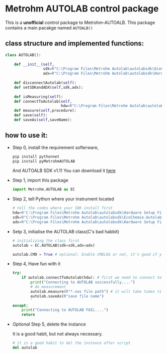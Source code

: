 <!--
 * @Author: Jonah Liu
 * @Date: 2021-09-15 18:25:11
 * @LastEditTime: 2021-09-15 19:24:39
 * @LastEditors: Jonah Liu
 * @Description: 
-->
# Metrohm AUTOLAB control package

This is a **unofficial** control package to Metrohm-AUTOALB. 
This package contains a main pacakge named ```AUTOALB()```

## class structure and implemented functions:
```python
class AUTOLAB():
    
    def __init__(self,
                 sdk=R"C:\Program Files\Metrohm Autolab\autolabsdk\EcoChemie.Autolab.Sdk",
                 adx=R"C:\Program Files\Metrohm Autolab\autolabsdk\Hardware Setup Files\Adk.x"):
 
    def disconnectAutolab(self):
    def setSDKandADX(self,sdk,adx):
 
    def isMeasuring(self):
    def connectToAutolab(self,
                         hdw=R"C:\Program Files\Metrohm Autolab\autolabsdk\Hardware Setup Files\PGSTAT302N\HardwareSetup.FRA32M.xml"):
    def measure(self,procedure):
    def save(self):
    def saveAs(self,saveName):
```


## how to use it:
- Step 0,
  install the requirement softerware,

    ```bash
    pip install pythonnet
    pip install pyMetrohmAUTOLAB
    ```
  
    And AUTOALB SDK v1.11 
    You can download it [here](https://www.metrohm-autolab.com/Products/Echem/Software/SDK)
- Step 1, import this package

    ```python
    import Metrohm.AUTOLAB as EC
    ```

- Step 2, tell Python where your instrument located

    ```python
    # tell the codes where your SDK install first
    hdw=R'C:\Program Files\Metrohm Autolab\autolabsdk\Hardware Setup Files\PGSTAT302N\HardwareSetup.FRA32M.xml',
    sdk=R"C:\Program Files\Metrohm Autolab\autolabsdk\EcoChemie.Autolab.Sdk"
    adx=R"C:\Program Files\Metrohm Autolab\autolabsdk\Hardware Setup Files\Adk.x"
    ```

- Setp 3, initialise the AUTOLAB class(C's bad habbit)

    ```python
    # initializing the class first
    autolab = EC.AUTOLAB(sdk=sdk,adx=adx)

    autolab.CMD = True # optional: Enable CMDLOG or not, it's good if you want to trace the code
    ```

- Step 4, Have fun with it

    ```python
    try:
        if autolab.connectToAutolab(hdw): # first we need to connect to our instrument
            print("Connecting to AUTOLAB successfully....")
            # do measurement
            autolab.measure(R"*.nox file path") # it will take times till measrement finish
            autolab.saveAs(R"save file name")
            `
    except:
        print("Connecting to AUTOLAB FAIL....")
        return
    ```

- *Optional* Step 5, delete the instance

    It is a good habit, but not always necessary.

    ```python
    # it is a good habit to del the instance after script
    del autolab
    ```

